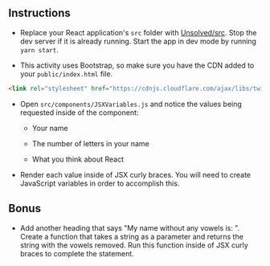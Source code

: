 
## Instructions

* Replace your React application's `src` folder with [Unsolved/src](Unsolved/src). Stop the dev server if it is already running. Start the app in dev mode by running `yarn start`.

* This activity uses Bootstrap, so make sure you have the CDN added to your `public/index.html` file.

```html
<link rel="stylesheet" href="https://cdnjs.cloudflare.com/ajax/libs/twitter-bootstrap/4.0.0/css/bootstrap.min.css"/>
```

* Open `src/components/JSXVariables.js` and notice the values being requested inside of the component:

  * Your name

  * The number of letters in your name

  * What you think about React

* Render each value inside of JSX curly braces. You will need to create JavaScript variables in order to accomplish this.

## Bonus

* Add another heading that says "My name without any vowels is: <insert name without vowels here>". Create a function that takes a string as a parameter and returns the string with the vowels removed. Run this function inside of JSX curly braces to complete the statement.
